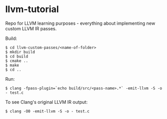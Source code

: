 # llvm-tutorial

Repo for LLVM learning purposes - everything about implementing new custom LLVM IR passes.

Build:

    $ cd llvm-custom-passes/<name-of-folder>
    $ mkdir build
    $ cd build
    $ cmake ..
    $ make
    $ cd ..

Run:

    $ clang -fpass-plugin=`echo build/src/<pass-name>.*` -emit-llvm -S -o - test.c

To see Clang's original LLVM IR output:

	$ clang -O0 -emit-llvm -S -o - test.c
